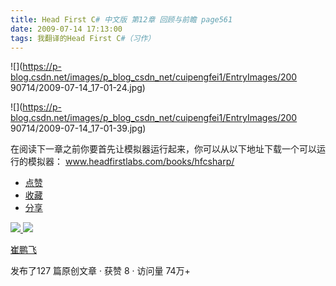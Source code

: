 ```yaml
---
title: Head First C# 中文版 第12章 回顾与前瞻 page561
date: 2009-07-14 17:13:00
tags: 我翻译的Head First C#（习作）
---
```

![](https://p-blog.csdn.net/images/p_blog_csdn_net/cuipengfei1/EntryImages/200
90714/2009-07-14_17-01-24.jpg)

![](https://p-blog.csdn.net/images/p_blog_csdn_net/cuipengfei1/EntryImages/200
90714/2009-07-14_17-01-39.jpg)

在阅读下一章之前你要首先让模拟器运行起来，你可以从以下地址下载一个可以运行的模拟器：  [
www.headfirstlabs.com/books/hfcsharp/
](http://www.headfirstlabs.com/books/hfcsharp/)

  * [ 点赞  ](javascript:;)
  * [ 收藏  ](javascript:;)
  * [ 分享 ](javascript:;)

[ ![](https://profile.csdnimg.cn/5/2/5/3_cuipengfei1)
![](https://g.csdnimg.cn/static/user-reg-year/1x/11.png)
](https://blog.csdn.net/cuipengfei1)

[ 崔鹏飞 ](https://blog.csdn.net/cuipengfei1)

发布了127 篇原创文章  ·  获赞 8  ·  访问量 74万+

